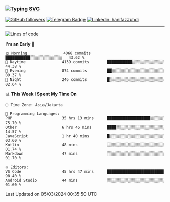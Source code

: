 ### [![Typing SVG](https://readme-typing-svg.herokuapp.com?font=lato&size=22&lines=Hi+There+👋)](https://git.io/typing-svg) 

[![GitHub followers](https://img.shields.io/github/followers/hanifazzuhdi?label=Follow&style=social)](https://github.com/hanifazzuhdi/?tab=follow) 
[![Telegram Badge](https://img.shields.io/badge/-hanif0198-blue?style=social&logo=telegram&link=https://www.t.me/hanif0198/)](https://www.t.me/hanif0198/) 
[![Linkedin: hanifazzuhdi](https://img.shields.io/badge/-hanifazzuhdi-blue?style=flat-square&logo=Linkedin&logoColor=white&link=https://www.linkedin.com/in/hanif-az-zuhdi-69688019b/)](https://www.linkedin.com/in/hanif-az-zuhdi-69688019b/) 

<hr/>

<!--START_SECTION:waka-->
![Lines of code](https://img.shields.io/badge/From%20Hello%20World%20I%27ve%20Written-47.2%20million%20lines%20of%20code-blue)

**I'm an Early 🐤** 

```text
🌞 Morning                4068 commits        ███████████░░░░░░░░░░░░░░   43.62 % 
🌆 Daytime                4139 commits        ███████████░░░░░░░░░░░░░░   44.38 % 
🌃 Evening                874 commits         ██░░░░░░░░░░░░░░░░░░░░░░░   09.37 % 
🌙 Night                  246 commits         █░░░░░░░░░░░░░░░░░░░░░░░░   02.64 % 
```


📊 **This Week I Spent My Time On** 

```text
🕑︎ Time Zone: Asia/Jakarta

💬 Programming Languages: 
PHP                      35 hrs 13 mins      ███████████████████░░░░░░   75.70 % 
Other                    6 hrs 46 mins       ████░░░░░░░░░░░░░░░░░░░░░   14.57 % 
JavaScript               1 hr 40 mins        █░░░░░░░░░░░░░░░░░░░░░░░░   03.60 % 
Kotlin                   48 mins             ░░░░░░░░░░░░░░░░░░░░░░░░░   01.74 % 
Markdown                 47 mins             ░░░░░░░░░░░░░░░░░░░░░░░░░   01.70 % 

🔥 Editors: 
VS Code                  45 hrs 47 mins      █████████████████████████   98.40 % 
Android Studio           44 mins             ░░░░░░░░░░░░░░░░░░░░░░░░░   01.60 % 
```


 Last Updated on 05/03/2024 00:35:50 UTC
<!--END_SECTION:waka-->
